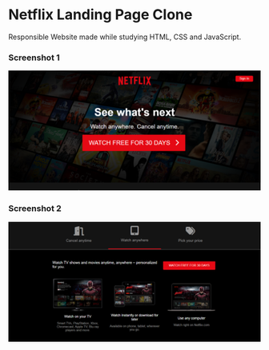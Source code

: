 # Netflix Landing Page Clone
Responsible Website made while studying HTML, CSS and JavaScript.
### Screenshot 1
![img](netflix_1.png)
### Screenshot 2
![img](netflix_2.png)
